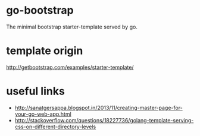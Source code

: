 # go-bootstrap
The minimal bootstrap starter-template served by go.

# template origin
http://getbootstrap.com/examples/starter-template/

# useful links
- http://sanatgersappa.blogspot.in/2013/11/creating-master-page-for-your-go-web-app.html
- http://stackoverflow.com/questions/18227736/golang-template-serving-css-on-different-directory-levels
